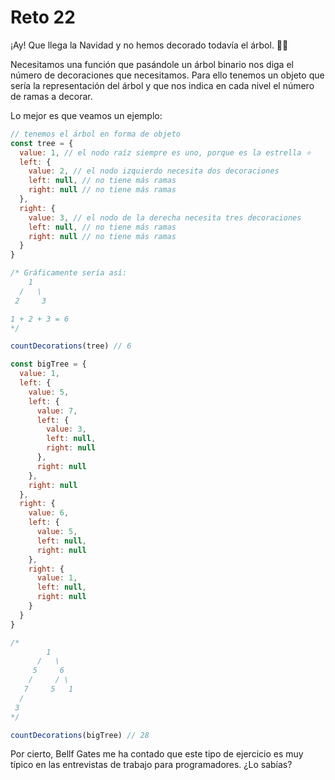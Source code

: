 # Reto 22

¡Ay! Que llega la Navidad y no hemos decorado todavía el árbol. 🎄😱

Necesitamos una función que pasándole un árbol binario nos diga el número de decoraciones que necesitamos. Para ello tenemos un objeto que sería la representación del árbol y que nos indica en cada nivel el número de ramas a decorar.

Lo mejor es que veamos un ejemplo:

``` javascript
// tenemos el árbol en forma de objeto
const tree = {
  value: 1, // el nodo raíz siempre es uno, porque es la estrella ⭐
  left: {
    value: 2, // el nodo izquierdo necesita dos decoraciones
    left: null, // no tiene más ramas
    right: null // no tiene más ramas
  },
  right: {
    value: 3, // el nodo de la derecha necesita tres decoraciones
    left: null, // no tiene más ramas
    right: null // no tiene más ramas
  }
}

/* Gráficamente sería así:
    1
  /   \
 2     3

1 + 2 + 3 = 6
*/

countDecorations(tree) // 6

const bigTree = {
  value: 1,
  left: {
    value: 5,
    left: {
      value: 7,
      left: {
        value: 3,
        left: null,
        right: null
      },
      right: null
    },
    right: null
  },
  right: {
    value: 6,
    left: {
      value: 5,
      left: null,
      right: null
    },
    right: {
      value: 1,
      left: null,
      right: null
    }
  }
}

/*
        1
      /   \
     5     6
    /     / \
   7     5   1
  /
 3
*/

countDecorations(bigTree) // 28
```

Por cierto, Bellf Gates me ha contado que este tipo de ejercicio es muy típico en las entrevistas de trabajo para programadores. ¿Lo sabías?
